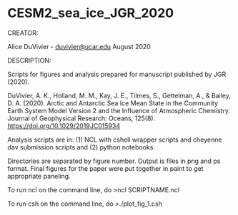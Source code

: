 # CESM2_sea_ice_JGR_2020

CREATOR:

Alice DuVivier - duvivier@ucar.edu
August 2020

DESCRIPTION:

Scripts for figures and analysis prepared for manuscript
published by JGR (2020). 

DuVivier, A. K., Holland, M. M., Kay, J. E., Tilmes, S., Gettelman, A., & Bailey, D. A. (2020). Arctic and Antarctic Sea Ice Mean State in the Community Earth System Model Version 2 and the Influence of Atmospheric Chemistry. Journal of Geophysical Research: Oceans, 125(8). https://doi.org/10.1029/2019JC015934


Analysis scripts are in:
(1) NCL with cshell wrapper scripts and cheyenne dav 
submission scripts and (2) python notebooks.

Directories are separated by figure number.
Output is files in png and ps format. Final figures for the
paper were put together in paint to get appropriate paneling.

To run ncl on the command line, do
    >ncl SCRIPTNAME.ncl

To run csh on the command line, do
    >./plot_fig_1.csh
